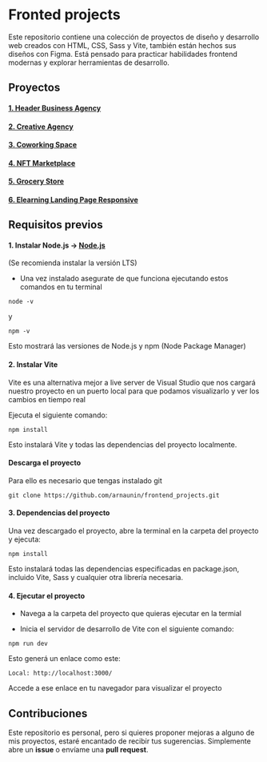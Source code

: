 # Fronted projects

Este repositorio contiene una colección de proyectos de diseño y desarrollo web creados con HTML, CSS, Sass y Vite, también están hechos sus diseños con Figma. Está pensado para practicar habilidades frontend modernas y explorar herramientas de desarrollo.

## Proyectos

#### [1. Header Business Agency](projects/Header_Business_Agency)
#### [2. Creative Agency](projects/Creative_Company)
#### [3. Coworking Space](projects/Coworking_Space)
#### [4. NFT Marketplace](projects/NFT_Marketplace)
#### [5. Grocery Store](projects/Grocery_Store)
#### [6. Elearning Landing Page Responsive](projects/Elearning_Landing_Page_Responsive)

## Requisitos previos
#### 1. Instalar Node.js -> [Node.js](https://nodejs.org/es)
(Se recomienda instalar la versión LTS)

- Una vez instalado asegurate de que funciona ejecutando estos comandos en tu terminal

```
node -v
```
y
```
npm -v
```
Esto mostrará las versiones de Node.js y npm (Node Package Manager)
   
#### 2. Instalar Vite
  
Vite es una alternativa mejor a live server de Visual Studio que nos cargará nuestro proyecto en un puerto local para que podamos visualizarlo y ver los cambios en tiempo real

Ejecuta el siguiente comando:

 ```
 npm install
 ```
 Esto instalará Vite y todas las dependencias del proyecto localmente.

 #### Descarga el proyecto
 Para ello es necesario que tengas instalado git
```
git clone https://github.com/arnaunin/frontend_projects.git
```

 #### 3. Dependencias del proyecto

Una vez descargado el proyecto, abre la terminal en la carpeta del proyecto y ejecuta:

```
npm install
```
Esto instalará todas las dependencias especificadas en package.json, incluido Vite, Sass y cualquier otra librería necesaria.

#### 4. Ejecutar el proyecto

- Navega a la carpeta del proyecto que quieras ejecutar en la termial

- Inicia el servidor de desarrollo de Vite con el siguiente comando:
```
npm run dev
```
Esto generá un enlace como este:
```
Local: http://localhost:3000/
```
Accede a ese enlace en tu navegador para visualizar el proyecto




## Contribuciones

Este repositorio es personal, pero si quieres proponer mejoras a alguno de mis proyectos, estaré encantado de recibir tus sugerencias. Simplemente abre un **issue** o envíame una **pull request**.


   
